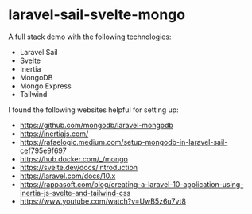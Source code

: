 # laravel-sail-svelte-mongo

A full stack demo with the following technologies:
- Laravel Sail
- Svelte
- Inertia
- MongoDB
- Mongo Express
- Tailwind

I found the following websites helpful for setting up:
- https://github.com/mongodb/laravel-mongodb
- https://inertiajs.com/
- https://rafaelogic.medium.com/setup-mongodb-in-laravel-sail-cef795e9f697
- https://hub.docker.com/_/mongo
- https://svelte.dev/docs/introduction
- https://laravel.com/docs/10.x
- https://rappasoft.com/blog/creating-a-laravel-10-application-using-inertia-js-svelte-and-tailwind-css
- https://www.youtube.com/watch?v=UwB5z6u7vt8


